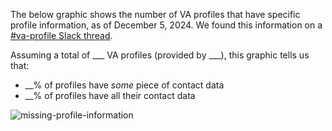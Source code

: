 The below graphic shows the number of VA profiles that have specific profile information, as of December 5, 2024. We found this information on a [#va-profile Slack thread](https://dsva.slack.com/archives/C7TE0PFTL/p1733428080484909).

Assuming a total of ___ VA profiles (provided by ___), this graphic tells us that:
- __% of profiles have _some_ piece of contact data
- __% of profiles have all their contact data

![missing-profile-information](https://github.com/user-attachments/assets/b5fafd78-84a1-4f22-9f6a-b2fcd07d7666)
